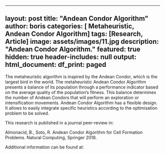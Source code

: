 <script type='text/javascript' src='https://d1bxh8uas1mnw7.cloudfront.net/assets/embed.js'></script>
---
layout: post
title:  "Andean Condor Algorithm"
author: boris
categories: [ Metaheuristic, Andean Condor Algorithm]
tags: [Research, Article]
image: assets/images/11.jpg
description: "Andean Condor Algorithm."
featured: true
hidden: true
header-includes: null
output:
  html_document:
    df_print: paged
---

The metaheuristic algorithm is inspired by the Andean Condor, which is the largest bird in the world. The metaheuristic Andean Condor Algorithm presents a balance of its population through a performance indicator based on the average quality of the population’s fitness. This balance determines the number of Andean Condors that will perform an exploration or intensification movements. Andean Condor Algorithm has a flexible design. It allows to easily integrate specific heuristics according to the optimisation problem to be solved.

This research is published in a journal peer-review in:

Almonacid, B., Soto, R. Andean Condor Algorithm for Cell Formation Problems. Natural Computing, Springer 2018.

[https://doi.org/10.1007/s11047-018-9675-0]: https://doi.org/10.1007/s11047-018-9675-0

 <div data-badge-type="2" data-doi="https://doi.org/10.1007/s11047-018-9675-0" class="altmetric-embed"></div>

Additional information can be found at:

[https://doi.org/10.7287/peerj.preprints.27678v1]: https://doi.org/10.7287/peerj.preprints.27678v1

 <div data-badge-type="2" data-doi="https://doi.org/10.7287/peerj.preprints.27678v1" class="altmetric-embed"></div>

